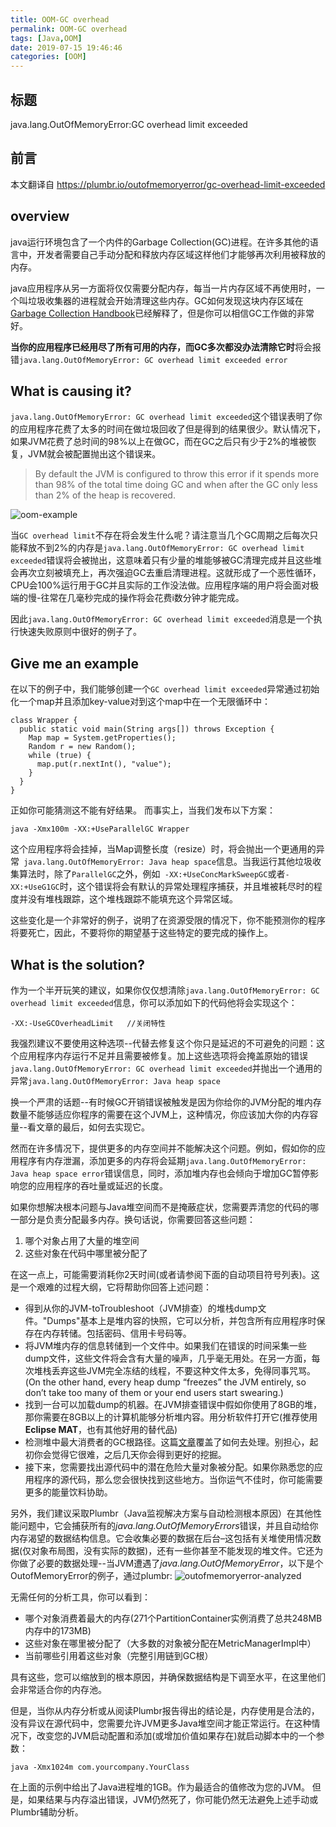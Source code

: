 ```yaml
---
title: OOM-GC overhead
permalink: OOM-GC overhead
tags: [Java,OOM]
date: 2019-07-15 19:46:46
categories: [OOM]
---
```


## 标题 
java.lang.OutOfMemoryError:GC overhead limit exceeded

## 前言  
本文翻译自 https://plumbr.io/outofmemoryerror/gc-overhead-limit-exceeded

## overview

java运行环境包含了一个内件的Garbage Collection(GC)进程。在许多其他的语言中，开发者需要自己手动分配和释放内存区域这样他们才能够再次利用被释放的内存。

java应用程序从另一方面将仅仅需要分配内存，每当一片内存区域不再使用时，一个叫垃圾收集器的进程就会开始清理这些内存。GC如何发现这块内存区域在[Garbage Collection Handbook](https://plumbr.io/java-garbage-collection-handbook)已经解释了，但是你可以相信GC工作做的非常好。

**当你的应用程序已经用尽了所有可用的内存，而GC多次都没办法清除它时**将会报错`java.lang.OutOfMemoryError: GC overhead limit exceeded error`

## What is causing it?
`java.lang.OutOfMemoryError: GC overhead limit exceeded`这个错误表明了你的应用程序花费了太多的时间在做垃圾回收了但是得到的结果很少。默认情况下，如果JVM花费了总时间的98%以上在做GC，而在GC之后只有少于2%的堆被恢复，JVM就会被配置抛出这个错误来。
>By default the JVM is configured to throw this error if it spends more than 98% of the total time doing GC and when after the GC only less than 2% of the heap is recovered.

![oom-example](https://plumbr.io/wp-content/uploads/2014/04/OOM-example-schema3.png)

当`GC overhead limit`不存在将会发生什么呢？请注意当几个GC周期之后每次只能释放不到2%的内存是`java.lang.OutOfMemoryError: GC overhead limit exceeded`错误将会被抛出，这意味着只有少量的堆能够被GC清理完成并且这些堆会再次立刻被填充上，再次强迫GC去重启清理进程。这就形成了一个恶性循环，CPU会100%运行用于GC并且实际的工作没法做。应用程序端的用户将会面对极端的慢-往常在几毫秒完成的操作将会花费i数分钟才能完成。

因此`java.lang.OutOfMemoryError: GC overhead limit exceeded`消息是一个执行快速失败原则中很好的例子了。

## Give me an example
在以下的例子中，我们能够创建一个`GC overhead limit exceeded`异常通过初始化一个map并且添加key-value对到这个map中在一个无限循环中：
```
class Wrapper {
  public static void main(String args[]) throws Exception {
    Map map = System.getProperties();
    Random r = new Random();
    while (true) {
      map.put(r.nextInt(), "value");
    }
  }
}
```
正如你可能猜测这不能有好结果。 而事实上，当我们发布以下方案：
```
java -Xmx100m -XX:+UseParallelGC Wrapper
```
这个应用程序将会挂掉，当Map调整长度（resize）时，将会抛出一个更通用的异常` java.lang.OutOfMemoryError: Java heap space`信息。当我运行其他垃圾收集算法时，除了`ParallelGC`之外，例如` -XX:+UseConcMarkSweepGC`或者`-XX:+UseG1GC`时，这个错误将会有默认的异常处理程序捕获，并且堆被耗尽时的程度并没有堆栈跟踪，这个堆栈跟踪不能填充这个异常区域。

这些变化是一个非常好的例子，说明了在资源受限的情况下，你不能预测你的程序将要死亡，因此，不要将你的期望基于这些特定的要完成的操作上。

## What is the solution?

作为一个半开玩笑的建议，如果你仅仅想清除`java.lang.OutOfMemoryError: GC overhead limit exceeded`信息，你可以添加如下的代码他将会实现这个：
```
-XX:-UseGCOverheadLimit   //关闭特性
```

我强烈建议不要使用这种选项--代替去修复这个你只是延迟的不可避免的问题：这个应用程序内存运行不足并且需要被修复。加上这些选项将会掩盖原始的错误`java.lang.OutOfMemoryError: GC overhead limit exceeded`并抛出一个通用的异常`java.lang.OutOfMemoryError: Java heap space`

换一个严肃的话题--有时候GC开销错误被触发是因为你给你的JVM分配的堆内存数量不能够适应你程序的需要在这个JVM上，这种情况，你应该加大你的内存容量--看文章的最后，如何去实现它。

然而在许多情况下，提供更多的内存空间并不能解决这个问题。例如，假如你的应用程序有内存泄漏，添加更多的内存将会延期`java.lang.OutOfMemoryError: Java heap space error`错误信息，同时，添加堆内存也会倾向于增加GC暂停影响您的应用程序的吞吐量或延迟的长度。

如果你想解决根本问题与Java堆空间而不是掩蔽症状，您需要弄清您的代码的哪一部分是负责分配最多内存。换句话说，你需要回答这些问题：
1. 哪个对象占用了大量的堆空间
2. 这些对象在代码中哪里被分配了

在这一点上，可能需要消耗你2天时间(或者请参阅下面的自动项目符号列表)。这是一个艰难的过程大纲，它将帮助你回答上述问题：
- 得到从你的JVM-toTroubleshoot（JVM排查）的堆栈dump文件。"Dumps"基本上是堆内容的快照，它可以分析，并包含所有应用程序时保存在内存转储。包括密码、信用卡号码等。
- 将JVM堆内存的信息转储到一个文件中。如果我们在错误的时间采集一些dump文件，这些文件将会含有大量的噪声，几乎毫无用处。在另一方面，每次堆栈丢弃这些JVM完全冻结的线程，不要这种文件太多，免得同事咒骂。(On the other hand, every heap dump “freezes” the JVM entirely, so don’t take too many of them or your end users start swearing.)
- 找到一台可以加载dump的机器。在JVM排查错误中假如你使用了8GB的堆，那你需要在8GB以上的计算机能够分析堆内容。用分析软件打开它(推荐使用**Eclipse MAT**，也有其他好用的替代品)
- 检测堆中最大消费者的GC根路径。这篇[文章](https://plumbr.io/blog/memory-leaks/solving-outofmemoryerror-dump-is-not-a-waste)覆盖了如何去处理。别担心，起初你会觉得它很难，之后几天你会得到更好的挖掘。
- 接下来，您需要找出源代码中的潜在危险大量对象被分配。如果你熟悉您的应用程序的源代码，那么您会很快找到这些地方。当你运气不佳时，你可能需要更多的能量饮料协助。

另外，我们建议采取Plumbr（Java监视解决方案与自动检测根本原因）在其他性能问题中，它会捕获所有的*java.lang.OutOfMemoryErrors*错误，并且自动给你内存渴望的数据结构信息。它会收集必要的数据在后台–这包括有关堆使用情况数据(仅对象布局图，没有实际的数据)，还有一些你甚至不能发现的堆文件。它还为你做了必要的数据处理--当JVM遭遇了*java.lang.OutOfMemoryError*，以下是个OutofMemoryError的例子，通过plumbr:
![outofmemoryerror-analyzed](https://plumbr.io/wp-content/uploads/2015/08/outofmemoryerror-analyzed.png)

无需任何的分析工具，你可以看到：
- 哪个对象消费着最大的内存(271个PartitionContainer实例消费了总共248MB内存中的173MB)
- 这些对象在哪里被分配了（大多数的对象被分配在MetricManagerImpl中）
- 当前哪些引用着这些对象（完整引用链到GC根）

具有这些，您可以缩放到的根本原因，并确保数据结构是下调至水平，在这里他们会非常适合你的内存池。

但是，当你从内存分析或从阅读Plumbr报告得出的结论是，内存使用是合法的，没有异议在源代码中，您需要允许JVM更多Java堆空间才能正常运行。在这种情况下，改变您的JVM启动配置和添加(或增加价值如果存在)就启动脚本中的一个参数：
```
java -Xmx1024m com.yourcompany.YourClass
```
在上面的示例中给出了Java进程堆的1GB。作为最适合的值修改为您的JVM。 但是，如果结果与内存溢出错误，JVM仍然死了，你可能仍然无法避免上述手动或Plumbr辅助分析。
